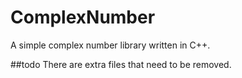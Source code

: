 # ComplexNumber
A simple complex number library written in C++. 

##todo
There are extra files that need to be removed.
